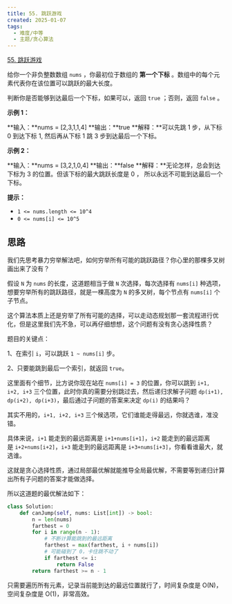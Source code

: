 ```yaml
---
title: 55. 跳跃游戏
created: 2025-01-07
tags:
  - 难度/中等
  - 主题/贪心算法
---
```

[55. 跳跃游戏](https://leetcode.cn/problems/jump-game/)

给你一个非负整数数组 `nums` ，你最初位于数组的 **第一个下标** 。数组中的每个元素代表你在该位置可以跳跃的最大长度。

判断你是否能够到达最后一个下标，如果可以，返回 `true` ；否则，返回 `false` 。

**示例 1：**

**输入：**nums = [2,3,1,1,4]
**输出：**true
**解释：**可以先跳 1 步，从下标 0 到达下标 1, 然后再从下标 1 跳 3 步到达最后一个下标。

**示例 2：**

**输入：**nums = [3,2,1,0,4]
**输出：**false
**解释：**无论怎样，总会到达下标为 3 的位置。但该下标的最大跳跃长度是 0 ， 所以永远不可能到达最后一个下标。

**提示：**

- `1 <= nums.length <= 10^4`
- `0 <= nums[i] <= 10^5`

## 思路

我们先思考暴力穷举解法吧，如何穷举所有可能的跳跃路径？你心里的那棵多叉树画出来了没有？

假设 `N` 为 `nums` 的长度，这道题相当于做 `N` 次选择，每次选择有 `nums[i]` 种选项，想要穷举所有的跳跃路径，就是一棵高度为 `N` 的多叉树，每个节点有 `nums[i]` 个子节点。

这个算法本质上还是穷举了所有可能的选择，可以走动态规划那一套流程进行优化，但是这里我们先不急，可以再仔细想想，这个问题有没有贪心选择性质？

题目的关键点：

1、在索引 `i`，可以跳跃 `1 ~ nums[i]` 步。

2、只要能跳到最后一个索引，就返回 `true`。

这里面有个细节，比方说你现在站在 `nums[i] = 3` 的位置，你可以跳到 `i+1, i+2, i+3` 三个位置，此时你真的需要分别跳过去，然后递归求解子问题 `dp(i+1), dp(i+2), dp(i+3)`，最后通过子问题的答案来决定 `dp(i)` 的结果吗？

其实不用的，`i+1, i+2, i+3` 三个候选项，它们谁能走得最远，你就选谁，准没错。

具体来说，`i+1` 能走到的最远距离是 `i+1+nums[i+1]`，`i+2` 能走到的最远距离是 `i+2+nums[i+2]`，`i+3` 能走到的最远距离是 `i+3+nums[i+3]`，你看看谁最大，就选谁。

这就是贪心选择性质，通过局部最优解就能推导全局最优解，不需要等到递归计算出所有子问题的答案才能做选择。

所以这道题的最优解法如下：

```python
class Solution:
    def canJump(self, nums: List[int]) -> bool:
        n = len(nums)
        farthest = 0
        for i in range(n - 1):
            # 不断计算能跳到的最远距离
            farthest = max(farthest, i + nums[i])
            # 可能碰到了 0，卡住跳不动了
            if farthest <= i:
                return False
        return farthest >= n - 1
```

只需要遍历所有元素，记录当前能到达的最远位置就行了，时间复杂度是 O(N)，空间复杂度是 O(1)，非常高效。

